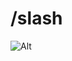 # /slash

![Alt](https://repobeats.axiom.co/api/embed/dbe60e4e9d51291dc53128d0fc5858893ab26455.svg "Repobeats analytics image")